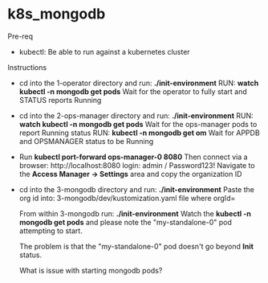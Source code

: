 # k8s_mongodb

Pre-req
- kubectl:  Be able to run against a kubernetes cluster

Instructions
- cd into the 1-operator directory and run:  **./init-environment**
   RUN:  **watch kubectl -n mongodb get pods**
         Wait for the operator to fully start and STATUS reports Running

- cd into the 2-ops-manager directory and run: **./init-environment**
   RUN:  **watch kubectl -n mongodb get pods**
         Wait for the ops-manager pods to report Running status
   RUN:  **kubectl -n mongodb get om**
         Wait for APPDB and OPSMANAGER status to be Running

- Run **kubectl port-forward ops-manager-0 8080**
      Then connect via a browser:  http://localhost:8080
      login:   admin / Password123!
      Navigate to the **Access Manager -> Settings** area and copy the organization ID

- cd into the 3-mongodb directory and run: **./init-environment**
      Paste the org id into:  3-mongodb/dev/kustomization.yaml file where orgId=

    From within 3-mongodb run:  **./init-environment**
      Watch the **kubectl -n mongodb get pods** and please
      note the "my-standalone-0" pod attempting to start.  

     The problem is that the "my-standalone-0" pod doesn't go beyond **Init** status.

     What is issue with starting mongodb pods?
